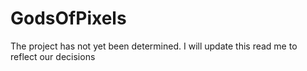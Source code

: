 # GodsOfPixels
The project has not yet been determined. I will update this read me to reflect our decisions
